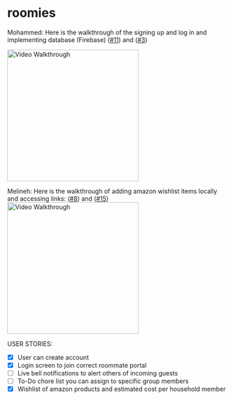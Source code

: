 # roomies

Mohammed: Here is the walkthrough of the signing up and log in and implementing database (Firebase) ([#11][i11]) and ([#3][i3])

<img src='' title='Video Walkthrough' width='300px' alt='Video Walkthrough' />


[i11]: https://github.com/codepath-crew/roomies/issues/11 

[i3]: https://github.com/codepath-crew/roomies/issues/3 


Melineh: Here is the walkthrough of adding amazon wishlist items locally and accessing links: ([#8][i8]) and ([#15][i15])
<img src= 'https://media.giphy.com/media/V5GU8pr48pKrGwBgxS/giphy.gif' title='Video Walkthrough' width='300px' alt='Video Walkthrough' />

[i8]: https://github.com/codepath-crew/roomies/issues/8
[i15]:  https://github.com/codepath-crew/roomies/issues/15


USER STORIES:
- [X] User can create account
- [X] Login screen to join correct roommate portal
- [ ] Live bell notifications to alert others of incoming guests
- [ ] To-Do chore list you can assign to specific group members
- [X] Wishlist of amazon products and estimated cost per household member
